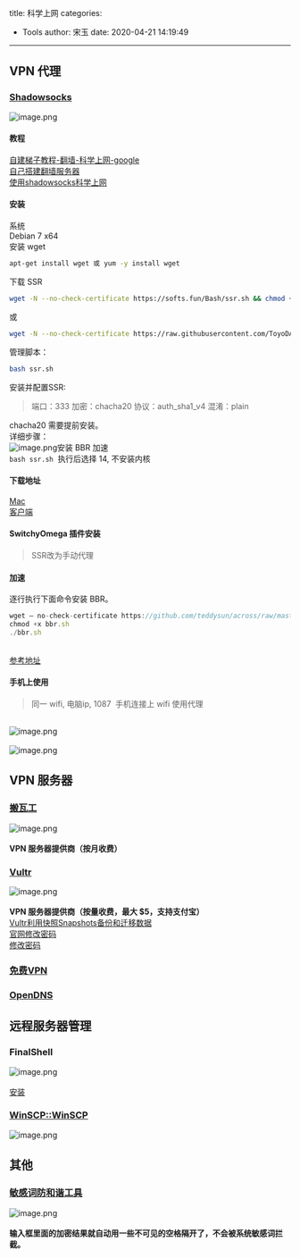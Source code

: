 title: 科学上网
categories:
 - Tools
author: 宋玉
date: 2020-04-21 14:19:49
---

## VPN 代理

### [Shadowsocks](https://github.com/shadowsocks)
![image.png](https://cdn.nlark.com/yuque/0/2020/png/394169/1582606753454-a712673f-4328-4d21-a1ac-cf3fe89b0403.png#align=left&display=inline&height=763&margin=%5Bobject%20Object%5D&name=image.png&originHeight=1526&originWidth=2874&size=296751&status=done&style=none&width=1437)<br />


#### 教程
[自建梯子教程-翻墙-科学上网-google](https://github.com/dudefu/btgfw)<br />[自己搭建翻墙服务器](https://jiyiren.github.io/2016/10/06/fanqiang/)<br />[使用shadowsocks科学上网](https://www.textarea.com/ExpectoPatronum/shiyong-shadowsocks-kexue-shangwang-265/)

#### 安装
系统<br />Debian 7 x64<br />安装 wget
```bash
apt-get install wget 或 yum -y install wget
```
下载 SSR
```bash
wget -N --no-check-certificate https://softs.fun/Bash/ssr.sh && chmod +x ssr.sh && bash ssr.sh
```
或
```bash
wget -N --no-check-certificate https://raw.githubusercontent.com/ToyoDAdoubi/doubi/master/ssr.sh && chmod +x ssr.sh && bash ssr.sh
```
管理脚本：
```bash
bash ssr.sh
```
安装并配置SSR:
> 端口：333
> 加密：chacha20
> 协议：auth_sha1_v4
> 混淆：plain

chacha20 需要提前安装。<br />详细步骤：<br />![image.png](https://cdn.nlark.com/yuque/0/2020/png/394169/1585014164075-4dbe8d39-83e7-4bdc-876c-894e4d5a0f70.png#align=left&display=inline&height=722&margin=%5Bobject%20Object%5D&name=image.png&originHeight=1444&originWidth=1916&size=356381&status=done&style=none&width=958)安装 BBR 加速<br />`bash ssr.sh`  执行后选择 14, 不安装内核

#### 下载地址
[Mac](https://github.com/shadowsocks/ShadowsocksX-NG)<br />[客户端](https://shadowsocks.org/en/download/clients.html)

#### SwitchyOmega 插件安装
> SSR改为手动代理


#### 加速
逐行执行下面命令安装 BBR。
```javascript
wget — no-check-certificate https://github.com/teddysun/across/raw/master/bbr.sh
chmod +x bbr.sh
./bbr.sh
```

<br />[参考地址](https://medium.com/@jackme256/vultr%E6%90%AD%E5%BB%BAss%E5%8F%8A%E9%94%90%E9%80%9F%E4%BC%98%E5%8C%96%E5%8A%A0%E9%80%9F%E8%AF%A6%E7%BB%86%E6%95%99%E7%A8%8B-69763d7e2cdc)

#### 手机上使用
> 同一 wifi, 电脑ip, 1087 
> 手机连接上 wifi 使用代理


<br />![image.png](https://cdn.nlark.com/yuque/0/2020/png/394169/1585488782201-a918efa8-5554-49ad-a111-090546e5f653.png#align=left&display=inline&height=563&margin=%5Bobject%20Object%5D&name=image.png&originHeight=1126&originWidth=1336&size=201471&status=done&style=none&width=668)<br />
<br />![image.png](https://cdn.nlark.com/yuque/0/2020/png/394169/1585488711950-c75aeaaf-4bc4-43cb-9c75-d2385c5b4f61.png#align=left&display=inline&height=219&margin=%5Bobject%20Object%5D&name=image.png&originHeight=438&originWidth=422&size=55331&status=done&style=none&width=211)

## VPN 服务器

### [搬瓦工](https://bwh88.net/)
![image.png](https://cdn.nlark.com/yuque/0/2020/png/394169/1582606995538-33fbc0bd-e51f-40ba-809c-6e212d86a966.png#align=left&display=inline&height=763&margin=%5Bobject%20Object%5D&name=image.png&originHeight=1526&originWidth=2880&size=1837449&status=done&style=none&width=1440)<br />
<br />**VPN 服务器提供商（按月收费）**

### [Vultr](https://www.vultr.com/?ref=8478504-6G)
![image.png](https://cdn.nlark.com/yuque/0/2020/png/394169/1582607151208-a60bf1f9-33d3-4624-9e7e-c371f0920466.png#align=left&display=inline&height=761&margin=%5Bobject%20Object%5D&name=image.png&originHeight=1522&originWidth=2874&size=1273879&status=done&style=none&width=1437)<br />
<br />**VPN 服务器提供商（按量收费，最大 $5，支持支付宝）**<br />[Vultr利用快照Snapshots备份和迁移数据](http://www.idcspy.com/vultr-snapshots-backup.html)<br />[官网修改密码](https://www.vultr.com/docs/boot-into-single-user-mode-reset-root-password)<br />[修改密码]()

### [免费VPN](https://zh.vpnmentor.com/blog/%E5%B9%B4%E5%89%8D%E5%85%AD%E5%A4%A7%EF%BC%88%E7%9C%9F%E6%AD%A3%E5%85%8D%E8%B4%B9%EF%BC%89vpn%E6%9C%8D%E5%8A%A1/)

### [OpenDNS](http://www.opendns.com/)

## 远程服务器管理

### FinalShell
![image.png](https://cdn.nlark.com/yuque/0/2020/png/394169/1583381678360-4efdf799-9812-4811-b481-d81f7bb392ec.png#align=left&display=inline&height=877&margin=%5Bobject%20Object%5D&name=image.png&originHeight=1754&originWidth=2880&size=198537&status=done&style=none&width=1440)<br />
<br />[安装](http://www.hostbuf.com/t/1059.html)

### [WinSCP::WinSCP](https://winscp.net/eng/docs/lang:chs)
![image.png](https://cdn.nlark.com/yuque/0/2020/png/394169/1583071544483-da41fb3f-de75-4562-b6e8-ad0ce419ac30.png#align=left&display=inline&height=764&margin=%5Bobject%20Object%5D&name=image.png&originHeight=1528&originWidth=2878&size=269513&status=done&style=none&width=1439)

## 其他

### [敏感词防和谐工具](https://we.laogongshuo.com/)
![image.png](https://cdn.nlark.com/yuque/0/2020/png/394169/1582638072895-0f3a852b-5360-4e2f-aeda-2fa9228df95f.png#align=left&display=inline&height=762&margin=%5Bobject%20Object%5D&name=image.png&originHeight=1524&originWidth=2872&size=145734&status=done&style=none&width=1436)<br />
<br />**输入框里面的加密结果就自动用一些不可见的空格隔开了，不会被系统敏感词拦截。**
